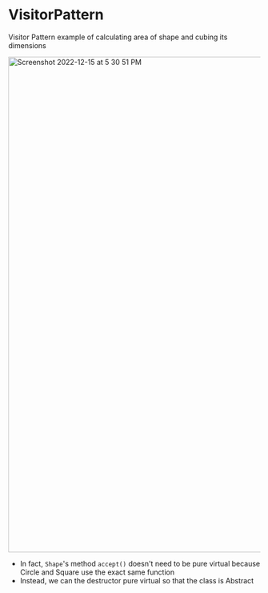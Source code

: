 # VisitorPattern
Visitor Pattern example of calculating area of shape and cubing its dimensions

<img width="988" alt="Screenshot 2022-12-15 at 5 30 51 PM" src="https://user-images.githubusercontent.com/31230953/207981068-5d529883-2af3-4a85-8407-171d3c39a0b7.png">



  * In fact, `Shape`'s method `accept()` doesn't need to be pure virtual because Circle and Square use the exact same function
  * Instead, we can the destructor pure virtual so that the class is Abstract
